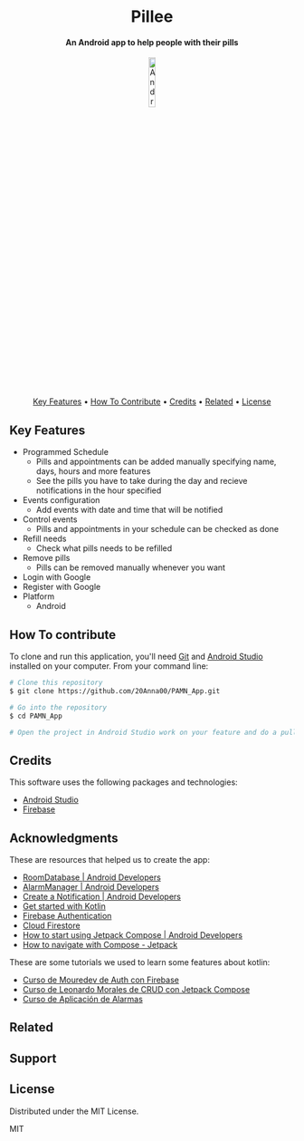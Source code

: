 
<h1 align="center">
  Pillee
  <br>
</h1>

<h4 align="center">An Android app to help people with their pills</h4>

<p align="center">


  <a href="https://developer.android.com/studio?hl=es&gclid=Cj0KCQiAmaibBhCAARIsAKUlaKR9fSb3QQY99dgLSUWhhx0_mESQe5-lVD2uOPZeWnZojD5_nuDeLaQaAuSsEALw_wcB&gclsrc=aw.ds">
    <img style="width:15%;" src="https://1.bp.blogspot.com/-LgTa-xDiknI/X4EflN56boI/AAAAAAAAPuk/24YyKnqiGkwRS9-_9suPKkfsAwO4wHYEgCLcBGAsYHQ/s0/image9.png"
         alt=Android">
       

<p align="center">
  <a href="#key-features">Key Features</a> •
  <a href="#how-to-contribute">How To Contribute</a> •
  <a href="#credits">Credits</a> •
  <a href="#related">Related</a> •
  <a href="#license">License</a>
</p>


## Key Features 

* Programmed Schedule 
  - Pills and appointments can be added manually specifying name, days, hours and more features
  - See the pills you have to take during the day and recieve notifications in the hour specified
* Events configuration
  - Add events with date and time that will be notified
* Control events
  - Pills and appointments in your schedule can be checked as done
* Refill needs
  - Check what pills needs to be refilled
* Remove pills
  - Pills can be removed manually whenever you want
* Login with Google
* Register with Google
* Platform
  - Android 

## How To contribute

To clone and run this application, you'll need [Git](https://git-scm.com) and [Android Studio](https://developer.android.com/studio?hl=es&gclid=Cj0KCQiAmaibBhCAARIsAKUlaKR9fSb3QQY99dgLSUWhhx0_mESQe5-lVD2uOPZeWnZojD5_nuDeLaQaAuSsEALw_wcB&gclsrc=aw.ds) installed on your computer. From your command line:

```bash
# Clone this repository
$ git clone https://github.com/20Anna00/PAMN_App.git

# Go into the repository
$ cd PAMN_App

# Open the project in Android Studio work on your feature and do a pull request

```


## Credits

This software uses the following packages and technologies:

- [Android Studio](https://developer.android.com/)
- [Firebase](https://firebase.google.com/)


## Acknowledgments

These are resources that helped us to create the app:
                    
* [RoomDatabase | Android Developers](https://developer.android.com/reference/android/arch/persistence/room/RoomDatabase?hl=en)
* [AlarmManager | Android Developers](https://developer.android.com/reference/android/app/AlarmManager)
* [Create a Notification | Android Developers](https://developer.android.com/develop/ui/views/notifications/build-notification)
* [Get started with Kotlin](https://kotlinlang.org/docs/getting-started.html)
* [Firebase Authentication](https://firebase.google.com/docs/auth)
* [Cloud Firestore](https://firebase.google.com/docs/firestore)
* [How to start using Jetpack Compose | Android Developers](https://developer.android.com/jetpack/compose/documentation?hl=es-419)
* [How to navigate with Compose - Jetpack](https://developer.android.com/jetpack/compose/navigation?hl=es-419)         
         
These are some tutorials we used to learn some features about kotlin:
* [Curso de Mouredev de Auth con Firebase](https://www.youtube.com/watch?v=dpURgJ4HkMk&ab_channel=MoureDevbyBraisMoure)
* [Curso de Leonardo Morales de CRUD con Jetpack Compose](https://www.youtube.com/watch?v=A4-FghLyYuo&list=PLlJHK1KOdR6G5dt4z-9gngae9VmCcqgoG&ab_channel=LeonardoMorales-DesarrolloM%C3%B3vil)
* [Curso de Aplicación de Alarmas](https://www.youtube.com/watch?v=2ykRrMU1LPM&t=663s&ab_channel=Dr.ParagShukla)                    
                    
## Related


## Support


## License
Distributed under the MIT License.

MIT




